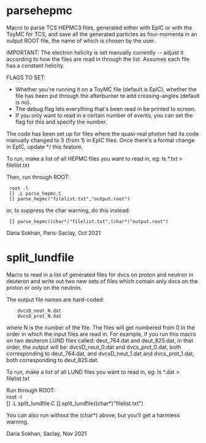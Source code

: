 # parsehepmc


Macro to parse TCS HEPMC3 files, generated either with EpIC or with the ToyMC for TCS, and save all the generated particles as four-momenta in an output ROOT file, the name of which is chosen by the user.

IMPORTANT: 
The electron helicity is set manually currently -- adjust it according to how the files are read in through the list. Assumes each file has a constant helicity.

FLAGS TO SET:
* Whether you're running it on a ToyMC file (default is EpIC), whether the file has been put through the afterburner to add crossing-angles (default is no).
* The debug flag lets everything that's been read in be printed to screen.
* If you only want to read in a certain number of events, you can set the flag for this and specify the number.

The code has been set up for files where the quasi-real photon had its code manually changed to 3 (from 1) in EpIC files. Once there's a formal change in EpIC, update    */
this feature.

To run, make a list of all HEPMC files you want to read in, eg: 
ls *.txt > filelist.txt

Then, run through ROOT:

     root -l    
     [] .L parse_hepmc.C   
     [] parse_hepmc("filelist.txt","output.root") 

or, to suppress the char warning, do this instead:

     [] parse_hepmc((char*)"filelist.txt",(char*)"output.root")    

Daria Sokhan, Paris-Saclay, Oct 2021 


# split_lundfile



Macro to read in a list of generated files for dvcs on proton and neutron in deuteron and write out two new sets of files which contain only dvcs on the proton or only on the neutron.

The output file names are hard-coded:

        dvcsD_neut_N.dat                         
        dvcsD_prot_N.dat                         
                                                 
where N is the number of the file. The files will get numbered from 0 in the order in which the input files are read in. For example, if you run this macro on two deuteron LUND files called: 
 deut_764.dat and
deut_825.dat, 
in that order, the output will be: 
 dvcsD_neut_0.dat and dvcs_prot_0.dat,
both corresponding to deut_764.dat, and
dvcsD_neut_1.dat and dvcs_prot_1.dat,
both corresponding to deut_825.dat.

To run, make a list of all LUND files you want to read in, eg: 
 ls *.dat > filelist.txt 

Run through ROOT:   
   root -l    
   [] .L split_lundfile.C 
   [] split_lundfile((char*)"filelist.txt")

You can also run without the (char*) above, but you'll get a harmless warning.

Daria Sokhan, Saclay, Nov 2021 

